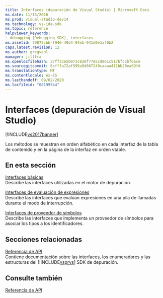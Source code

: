 ```yaml
---
title: Interfaces (depuración de Visual Studio) | Microsoft Docs
ms.date: 11/15/2016
ms.prod: visual-studio-dev14
ms.technology: vs-ide-sdk
ms.topic: reference
helpviewer_keywords:
- debugging [Debugging SDK], interfaces
ms.assetid: 79875cbb-f946-49d4-94eb-941d0e1a40b2
caps.latest.revision: 12
ms.author: gregvanl
manager: jillfra
ms.openlocfilehash: 37ff35e5b073c820f77e5cd861c517bfccbf6ace
ms.sourcegitcommit: 6cfffa72af599a9d667249caaaa411bb28ea69fd
ms.translationtype: MT
ms.contentlocale: es-ES
ms.lasthandoff: 09/02/2020
ms.locfileid: "68199544"
---
```

# <a name="interfaces-visual-studio-debugging"></a>Interfaces (depuración de Visual Studio)
[!INCLUDE[vs2017banner](../../../includes/vs2017banner.md)]

Los métodos se muestran en orden alfabético en cada interfaz de la tabla de contenido y en la página de la interfaz en orden vtable.  
  
## <a name="in-this-section"></a>En esta sección  
 [Interfaces básicas](../../../extensibility/debugger/reference/core-interfaces.md)  
 Describe las interfaces utilizadas en el motor de depuración.  
  
 [Interfaces de evaluación de expresiones](../../../extensibility/debugger/reference/expression-evaluation-interfaces.md)  
 Describe las interfaces que evalúan expresiones en una pila de llamadas durante el modo de interrupción.  
  
 [Interfaces de proveedor de símbolos](../../../extensibility/debugger/reference/symbol-provider-interfaces.md)  
 Describe las interfaces que implementa un proveedor de símbolos para asociar los tipos a los identificadores.  
  
## <a name="related-sections"></a>Secciones relacionadas  
 [Referencia de API](../../../extensibility/debugger/reference/api-reference-visual-studio-debugging.md)  
 Contiene documentación sobre las interfaces, los enumeradores y las estructuras del [!INCLUDE[vsprvs](../../../includes/vsprvs-md.md)] SDK de depuración.  
  
## <a name="see-also"></a>Consulte también  
 [Referencia de API](../../../extensibility/debugger/reference/api-reference-visual-studio-debugging.md)
